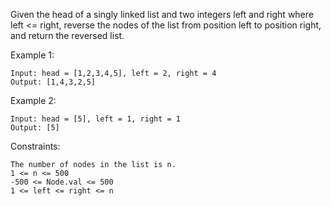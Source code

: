 Given the head of a singly linked list and two integers left and right where left <= right, reverse the nodes of the list from position left to position right, and return the reversed list.

Example 1:

    Input: head = [1,2,3,4,5], left = 2, right = 4
    Output: [1,4,3,2,5]

Example 2:

    Input: head = [5], left = 1, right = 1
    Output: [5]

Constraints:

    The number of nodes in the list is n.
    1 <= n <= 500
    -500 <= Node.val <= 500
    1 <= left <= right <= n
